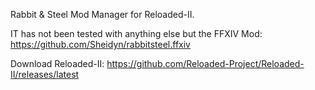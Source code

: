 Rabbit & Steel Mod Manager for Reloaded-II.

IT has not been tested with anything else but the FFXIV Mod:
https://github.com/Sheidyn/rabbitsteel.ffxiv

Download Reloaded-II:
https://github.com/Reloaded-Project/Reloaded-II/releases/latest
